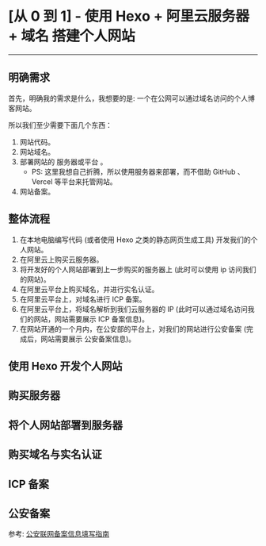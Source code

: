 # [从 0 到 1] - 使用 Hexo + 阿里云服务器 + 域名 搭建个人网站

---

## 明确需求

首先，明确我的需求是什么，我想要的是: 一个在公网可以通过域名访问的个人博客网站。

所以我们至少需要下面几个东西：

1. 网站代码。
2. 网站域名。
3. 部署网站的 服务器或平台 。
   - PS: 这里我想自己折腾，所以使用服务器来部署，而不借助 GitHub 、Vercel 等平台来托管网站。
4. 网站备案。

 

## 整体流程

1. 在本地电脑编写代码 (或者使用 Hexo 之类的静态网页生成工具) 开发我们的个人网站。
1. 在阿里云上购买云服务器。
1. 将开发好的个人网站部署到上一步购买的服务器上 (此时可以使用 ip 访问我们的网站)。
1. 在阿里云平台上购买域名，并进行实名认证。
1. 在阿里云平台上，对域名进行 ICP 备案。
1. 在阿里云平台上，将域名解析到我们云服务器的 IP (此时可以通过域名访问我们的网站，网站需要展示 ICP 备案信息)。
1. 在网站开通的一个月内，在公安部的平台上，对我们的网站进行公安备案 (完成后，网站需要展示 公安备案信息)。



## 使用 Hexo 开发个人网站

 

## 购买服务器



## 将个人网站部署到服务器



## 购买域名与实名认证



## ICP 备案



## 公安备案

参考: [公安联网备案信息填写指南](https://help.aliyun.com/zh/icp-filing/basic-icp-service/user-guide/the-public-security-network-for-the-record-information-fill-in-the-guide)